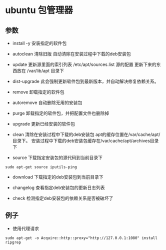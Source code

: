 # ubuntu 包管理器

## 参数
- install -y
安装指定的软件包

- autoclean
清除旧版
自动清除在安装过程中下载的deb安装包 

- update
更新源里面的索引列表 /etc/apt/sources.list 源的配置
更新下来的东西放在 /var/lib/apt 目录下

- dist-upgrade
此会强制更新软件包到最新版本，并自动解决修复依赖关系。 

- remove
卸载指定的软件包 

- autoremove
自动删除无用的安装包 

- purge
卸载指定的软件包，并把配置文件也删除掉 

- upgrade 
更新已经安装的软件包 

- clean
清除在安装过程中下载的deb安装包 
apt的缓存位置在/var/cache/apt/目录下。 
安装过程中下载的deb安装包缓存在/var/cache/apt/archives目录下 

- source
下载指定安装包的源代码到当前目录下 
```shell
sudo apt-get source iputils-ping
```

- download
下载指定的deb安装包到当前目录下 

- changelog
查看指定deb安装包的更新日志列表 

- check 
检测指定deb安装包的依赖关系是否被破坏了 

## 例子
- 使用代理请求
```shell
sudo apt-get -o Acquire::http::proxy="http://127.0.0.1:1080" install ripgrep 
```
